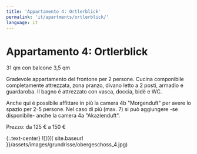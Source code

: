 ```yaml
---
title: 'Appartamento 4: Ortlerblick'
permalink: 'it/apartments/ortlerblick/'
language: it
---
```


# Appartamento 4: Ortlerblick

31 qm con balcone 3,5 qm

Gradevole appartamento del frontone per 2 persone. Cucina componibile completamente attrezzata, zona pranzo, divano letto a 2 posti, armadio e guardaroba. Il bagno é attrezzato con vasca, doccia, bidè e WC.

Anche qui é possibile affittare in più la camera 4b "Morgenduft" per avere lo spazio per 2-5 persone. Nel caso di più (max. 7) si può aggiungere -se disponibile- anche la camera 4a "Akazienduft".

Prezzo: da 125 € a 150 €

{:.text-center}
![]({{ site.baseurl }}/assets/images/grundrisse/obergeschoss_4.jpg)
